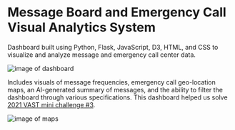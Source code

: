 # Message Board and Emergency Call Visual Analytics System
Dashboard built using Python, Flask, JavaScript, D3, HTML, and CSS to visualize and analyze message and emergency call center data. 

![image of dashboard](https://github.com/sydneybulatao/EmergencyMessageDashboard/blob/main/dashboard.png)

Includes visuals of message frequencies, emergency call geo-location maps, an AI-generated summary of messages, and the ability to filter the dashboard through various specifications. This dashboard helped us solve [2021 VAST mini challenge #3](https://vast-challenge.github.io/2021/).

![image of maps](https://github.com/sydneybulatao/EmergencyMessageDashboard/blob/main/maps.png)
